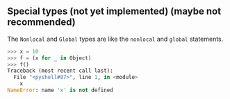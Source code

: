 ## Special types (not yet implemented) (maybe not recommended)

The `Nonlocal` and `Global` types are like the `nonlocal` and `global`
statements.

```python
>>> x = 10
>>> f = (x for _ in Object)
>>> f()
Traceback (most recent call last):
  File "<pyshell#87>", line 1, in <module>
    x
NameError: name 'x' is not defined
```
